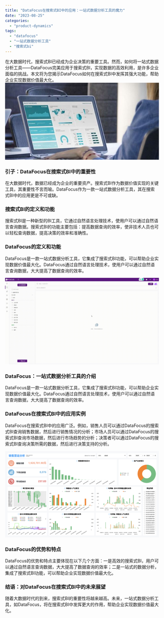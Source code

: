 ```yaml
---
title: "DataFocus在搜索式BI中的应用：一站式数据分析工具的魔力"
date: "2023-08-25"
categories: 
  - "product-dynamics"
tags: 
  - "datafocus"
  - "一站式数据分析工具"
  - "搜索式bi"
---
```


在大数据时代，搜索式BI已经成为企业决策的重要工具。然而，如何将一站式数据分析工具——DataFocus完美应用于搜索式BI，实现数据的高效利用，是许多企业面临的挑战。本文将为您揭示DataFocus如何在搜索式BI中发挥其强大功能，帮助企业实现数据价值最大化。 ![blob.jpeg](images/1665561892-blob-jpeg.jpeg)

### 引子：DataFocus在搜索式BI中的重要性

在大数据时代，数据已经成为企业的重要资产。搜索式BI作为数据价值实现的关键工具，其重要性不言而喻。DataFocus作为一款一站式数据分析工具，其在搜索式BI中的应用更是不可或缺。

### 搜索式BI的定义和功能

搜索式BI是一种新型的BI工具，它通过自然语言处理技术，使用户可以通过自然语言查询数据。搜索式BI的功能主要包括：提高数据查询的效率，使非技术人员也可以轻松查询数据，提高决策的效率和准确性。

### DataFocus的定义和功能

DataFocus是一款一站式数据分析工具，它集成了搜索式BI功能，可以帮助企业实现数据价值最大化。DataFocus通过自然语言处理技术，使用户可以通过自然语言查询数据，大大提高了数据查询的效率。

![](images/1684825811-GIF%E5%9B%BE2-14-%E5%B0%8F%E6%85%A7-%E5%8C%BB%E7%96%97.gif)

### DataFocus：一站式数据分析工具的介绍

DataFocus是一款一站式数据分析工具，它集成了搜索式BI功能，可以帮助企业实现数据价值最大化。DataFocus通过自然语言处理技术，使用户可以通过自然语言查询数据，大大提高了数据查询的效率。

### DataFocus在搜索式BI中的应用实例

DataFocus在搜索式BI中的应用广泛。例如，销售人员可以通过DataFocus的搜索式BI查询销售数据，然后进行销售情况的分析；市场人员可以通过DataFocus的搜索式BI查询市场数据，然后进行市场趋势的分析；决策者可以通过DataFocus的搜索式BI查询决策所需的数据，然后进行决策支持的分析。

![](images/1690937882-%E7%94%B5%E5%95%86%E9%94%80%E5%94%AE.png)

### DataFocus的优势和特点

DataFocus的优势和特点主要体现在以下几个方面：一是高效的搜索式BI，用户可以通过自然语言查询数据，大大提高了数据查询的效率；二是一站式的数据分析，集成了搜索式BI功能，可以帮助企业实现数据价值最大化。

### 结语：对DataFocus在搜索式BI中的未来展望

随着大数据时代的到来，搜索式BI的重要性将越来越高。未来，一站式数据分析工具，如DataFocus，将在搜索式BI中发挥更大的作用，帮助企业实现数据价值最大化。
